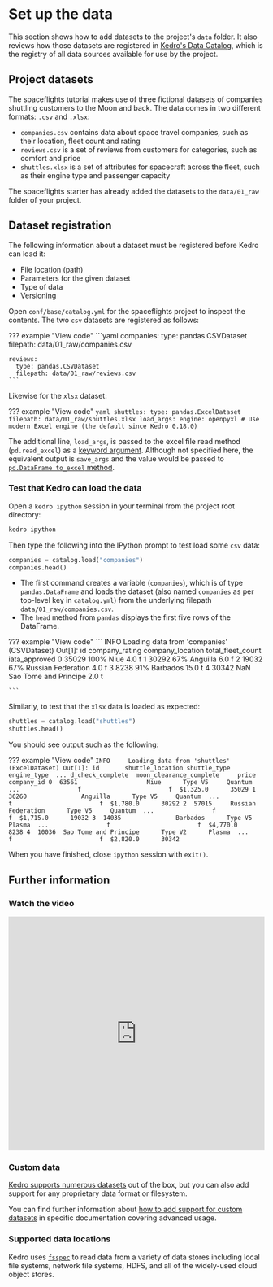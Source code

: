 # Set up the data

This section shows how to add datasets to the project's `data` folder. It also reviews how those datasets are registered in [Kedro's Data Catalog](../catalog-data/data_catalog.md), which is the registry of all data sources available for use by the project.

## Project datasets

The spaceflights tutorial makes use of three fictional datasets of companies shuttling customers to the Moon and back. The data comes in two different formats: `.csv` and `.xlsx`:

* `companies.csv` contains data about space travel companies, such as their location, fleet count and rating
* `reviews.csv` is a set of reviews from customers for categories, such as comfort and price
* `shuttles.xlsx` is a set of attributes for spacecraft across the fleet, such as their engine type and passenger capacity

The spaceflights starter has already added the datasets to the `data/01_raw` folder of your project.

## Dataset registration

The following information about a dataset must be registered before Kedro can load it:

* File location (path)
* Parameters for the given dataset
* Type of data
* Versioning

Open `conf/base/catalog.yml` for the spaceflights project to inspect the contents. The two `csv` datasets are registered as follows:

??? example "View code"
    ```yaml
    companies:
      type: pandas.CSVDataset
      filepath: data/01_raw/companies.csv

    reviews:
      type: pandas.CSVDataset
      filepath: data/01_raw/reviews.csv
    ```

Likewise for the `xlsx` dataset:

??? example "View code"
    ```yaml
    shuttles:
      type: pandas.ExcelDataset
      filepath: data/01_raw/shuttles.xlsx
      load_args:
        engine: openpyxl # Use modern Excel engine (the default since Kedro 0.18.0)
    ```

The additional line, `load_args`, is passed to the excel file read method (`pd.read_excel`) as a [keyword argument](https://pandas.pydata.org/pandas-docs/stable/reference/api/pandas.read_excel.html). Although not specified here, the equivalent output is `save_args` and the value would be passed to [`pd.DataFrame.to_excel` method](https://pandas.pydata.org/pandas-docs/stable/reference/api/pandas.DataFrame.to_excel.html).

### Test that Kedro can load the data

Open a `kedro ipython` session in your terminal from the project root directory:

```bash
kedro ipython
```

Then type the following into the IPython prompt to test load some `csv` data:

```python
companies = catalog.load("companies")
companies.head()
```

* The first command creates a variable (`companies`), which is of type `pandas.DataFrame` and loads the dataset (also named `companies` as per top-level key in `catalog.yml`) from the underlying filepath `data/01_raw/companies.csv`.
* The `head` method from `pandas` displays the first five rows of the DataFrame.

??? example "View code"
    ```
    INFO     Loading data from 'companies' (CSVDataset)
    Out[1]:
          id company_rating       company_location  total_fleet_count iata_approved
    0  35029           100%                   Niue                4.0             f
    1  30292            67%               Anguilla                6.0             f
    2  19032            67%     Russian Federation                4.0             f
    3   8238            91%               Barbados               15.0             t
    4  30342            NaN  Sao Tome and Principe                2.0             t

    ```

Similarly, to test that the `xlsx` data is loaded as expected:

```python
shuttles = catalog.load("shuttles")
shuttles.head()
```

You should see output such as the following:

??? example "View code"
    ```
    INFO     Loading data from 'shuttles' (ExcelDataset)
    Out[1]:
          id       shuttle_location shuttle_type engine_type  ... d_check_complete  moon_clearance_complete     price company_id
    0  63561                   Niue      Type V5     Quantum  ...                f                        f  $1,325.0      35029
    1  36260               Anguilla      Type V5     Quantum  ...                t                        f  $1,780.0      30292
    2  57015     Russian Federation      Type V5     Quantum  ...                f                        f  $1,715.0      19032
    3  14035               Barbados      Type V5      Plasma  ...                f                        f  $4,770.0       8238
    4  10036  Sao Tome and Principe      Type V2      Plasma  ...                f                        f  $2,820.0      30342
    ```

When you have finished, close `ipython` session with `exit()`.

## Further information

### Watch the video

<iframe width="100%" height="460" src="https://www.youtube.com/embed/rl2cncGxyts"
frameborder="0" allowfullscreen></iframe>



### Custom data

[Kedro supports numerous datasets](https://docs.kedro.org/projects/kedro-datasets/en/stable/) out of the box, but you can also add support for any proprietary data format or filesystem.

You can find further information about [how to add support for custom datasets](../extend/how_to_create_a_custom_dataset.md) in specific documentation covering advanced usage.

### Supported data locations

Kedro uses [`fsspec`](https://filesystem-spec.readthedocs.io/en/latest/) to read data from a variety of data stores including local file systems, network file systems, HDFS, and all of the widely-used cloud object stores.
